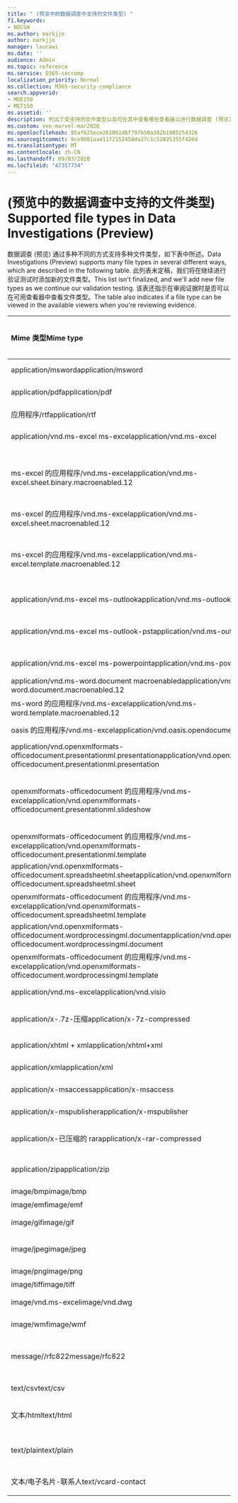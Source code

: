 ```yaml
---
title: " (预览中的数据调查中支持的文件类型) "
f1.keywords:
- NOCSH
ms.author: markjjo
author: markjjo
manager: laurawi
ms.date: ''
audience: Admin
ms.topic: reference
ms.service: O365-seccomp
localization_priority: Normal
ms.collection: M365-security-compliance
search.appverid:
- MOE150
- MET150
ms.assetid: ''
description: 列出了受支持的文件类型以及可在其中查看哪些查看器以进行数据调查 (预览) 的查看器的表格。
ms.custom: seo-marvel-mar2020
ms.openlocfilehash: 95af625ece261061d6f797b50a382b1905254326
ms.sourcegitcommit: 9ce9001aa41172152458da27c1c52825355f426d
ms.translationtype: MT
ms.contentlocale: zh-CN
ms.lasthandoff: 09/03/2020
ms.locfileid: "47357734"
---
```

# <a name="supported-file-types-in-data-investigations-preview"></a><span data-ttu-id="e0719-103"> (预览中的数据调查中支持的文件类型) </span><span class="sxs-lookup"><span data-stu-id="e0719-103">Supported file types in Data Investigations (Preview)</span></span>

<span data-ttu-id="e0719-104">数据调查 (预览) 通过多种不同的方式支持多种文件类型，如下表中所述。</span><span class="sxs-lookup"><span data-stu-id="e0719-104">Data Investigations (Preview) supports many file types in several different ways, which are described in the following table.</span></span> <span data-ttu-id="e0719-105">此列表未定稿，我们将在继续进行验证测试时添加新的文件类型。</span><span class="sxs-lookup"><span data-stu-id="e0719-105">This list isn't finalized, and we'll add new file types as we continue our validation testing.</span></span> <span data-ttu-id="e0719-106">该表还指示在审阅证据时是否可以在可用查看器中查看文件类型。</span><span class="sxs-lookup"><span data-stu-id="e0719-106">The table also indicates if a file type can be viewed in the available viewers when you're reviewing evidence.</span></span>

| <span data-ttu-id="e0719-107">Mime 类型</span><span class="sxs-lookup"><span data-stu-id="e0719-107">Mime type</span></span> | <span data-ttu-id="e0719-108">File 类</span><span class="sxs-lookup"><span data-stu-id="e0719-108">File class</span></span> | <span data-ttu-id="e0719-109">本机查看器</span><span class="sxs-lookup"><span data-stu-id="e0719-109">Native viewer</span></span> | <span data-ttu-id="e0719-110">文本查看器</span><span class="sxs-lookup"><span data-stu-id="e0719-110">Text viewer</span></span> | <span data-ttu-id="e0719-111">批注查看器</span><span class="sxs-lookup"><span data-stu-id="e0719-111">Annotate viewer</span></span> | <span data-ttu-id="e0719-112">容器提取</span><span class="sxs-lookup"><span data-stu-id="e0719-112">Container extraction</span></span> | <span data-ttu-id="e0719-113">扩展</span><span class="sxs-lookup"><span data-stu-id="e0719-113">Extensions</span></span> |
| :- | :- | :- | :- | :- | :- | :- |
| <span data-ttu-id="e0719-114">application/msword</span><span class="sxs-lookup"><span data-stu-id="e0719-114">application/msword</span></span> | <span data-ttu-id="e0719-115">文档</span><span class="sxs-lookup"><span data-stu-id="e0719-115">Document</span></span> | <span data-ttu-id="e0719-116">是</span><span class="sxs-lookup"><span data-stu-id="e0719-116">Yes</span></span> | <span data-ttu-id="e0719-117">是</span><span class="sxs-lookup"><span data-stu-id="e0719-117">Yes</span></span> | <span data-ttu-id="e0719-118">是</span><span class="sxs-lookup"><span data-stu-id="e0719-118">Yes</span></span> | <span data-ttu-id="e0719-119">否</span><span class="sxs-lookup"><span data-stu-id="e0719-119">No</span></span> | <span data-ttu-id="e0719-120">.doc; .dat</span><span class="sxs-lookup"><span data-stu-id="e0719-120">.doc; .dat</span></span> |
| <span data-ttu-id="e0719-121">application/pdf</span><span class="sxs-lookup"><span data-stu-id="e0719-121">application/pdf</span></span> | <span data-ttu-id="e0719-122">文档</span><span class="sxs-lookup"><span data-stu-id="e0719-122">Document</span></span> | <span data-ttu-id="e0719-123">是</span><span class="sxs-lookup"><span data-stu-id="e0719-123">Yes</span></span> | <span data-ttu-id="e0719-124">是</span><span class="sxs-lookup"><span data-stu-id="e0719-124">Yes</span></span> | <span data-ttu-id="e0719-125">是</span><span class="sxs-lookup"><span data-stu-id="e0719-125">Yes</span></span> | <span data-ttu-id="e0719-126">否</span><span class="sxs-lookup"><span data-stu-id="e0719-126">No</span></span> | <span data-ttu-id="e0719-127">.pdf</span><span class="sxs-lookup"><span data-stu-id="e0719-127">.pdf</span></span> |
| <span data-ttu-id="e0719-128">应用程序/rtf</span><span class="sxs-lookup"><span data-stu-id="e0719-128">application/rtf</span></span> | <span data-ttu-id="e0719-129">文档</span><span class="sxs-lookup"><span data-stu-id="e0719-129">Document</span></span> | <span data-ttu-id="e0719-130">是</span><span class="sxs-lookup"><span data-stu-id="e0719-130">Yes</span></span> | <span data-ttu-id="e0719-131">是</span><span class="sxs-lookup"><span data-stu-id="e0719-131">Yes</span></span> | <span data-ttu-id="e0719-132">是</span><span class="sxs-lookup"><span data-stu-id="e0719-132">Yes</span></span> | <span data-ttu-id="e0719-133">否</span><span class="sxs-lookup"><span data-stu-id="e0719-133">No</span></span> | <span data-ttu-id="e0719-134">.rtf;。首</span><span class="sxs-lookup"><span data-stu-id="e0719-134">.rtf;.doc</span></span> |
| <span data-ttu-id="e0719-135">application/vnd.ms-excel ms-excel</span><span class="sxs-lookup"><span data-stu-id="e0719-135">application/vnd.ms-excel</span></span> | <span data-ttu-id="e0719-136">文档</span><span class="sxs-lookup"><span data-stu-id="e0719-136">Document</span></span> | <span data-ttu-id="e0719-137">是</span><span class="sxs-lookup"><span data-stu-id="e0719-137">Yes</span></span> | <span data-ttu-id="e0719-138">是</span><span class="sxs-lookup"><span data-stu-id="e0719-138">Yes</span></span> | <span data-ttu-id="e0719-139">是</span><span class="sxs-lookup"><span data-stu-id="e0719-139">Yes</span></span> | <span data-ttu-id="e0719-140">否</span><span class="sxs-lookup"><span data-stu-id="e0719-140">No</span></span> | <span data-ttu-id="e0719-141">.xls; .dat</span><span class="sxs-lookup"><span data-stu-id="e0719-141">.xls; .dat</span></span> |
| <span data-ttu-id="e0719-142">ms-excel 的应用程序/vnd.ms-excel</span><span class="sxs-lookup"><span data-stu-id="e0719-142">application/vnd.ms-excel.sheet.binary.macroenabled.12</span></span> | <span data-ttu-id="e0719-143">生产率/开放式文档格式</span><span class="sxs-lookup"><span data-stu-id="e0719-143">Productivity / Open Document Format</span></span> | <span data-ttu-id="e0719-144">是</span><span class="sxs-lookup"><span data-stu-id="e0719-144">Yes</span></span> | <span data-ttu-id="e0719-145">是</span><span class="sxs-lookup"><span data-stu-id="e0719-145">Yes</span></span> | <span data-ttu-id="e0719-146">否</span><span class="sxs-lookup"><span data-stu-id="e0719-146">No</span></span> | <span data-ttu-id="e0719-147">否</span><span class="sxs-lookup"><span data-stu-id="e0719-147">No</span></span> | <span data-ttu-id="e0719-148">。 xlsb</span><span class="sxs-lookup"><span data-stu-id="e0719-148">.xlsb</span></span> |
| <span data-ttu-id="e0719-149">ms-excel 的应用程序/vnd.ms-excel</span><span class="sxs-lookup"><span data-stu-id="e0719-149">application/vnd.ms-excel.sheet.macroenabled.12</span></span> | <span data-ttu-id="e0719-150">文档</span><span class="sxs-lookup"><span data-stu-id="e0719-150">Document</span></span> | <span data-ttu-id="e0719-151">是</span><span class="sxs-lookup"><span data-stu-id="e0719-151">Yes</span></span> | <span data-ttu-id="e0719-152">是</span><span class="sxs-lookup"><span data-stu-id="e0719-152">Yes</span></span> | <span data-ttu-id="e0719-153">是</span><span class="sxs-lookup"><span data-stu-id="e0719-153">Yes</span></span> | <span data-ttu-id="e0719-154">否</span><span class="sxs-lookup"><span data-stu-id="e0719-154">No</span></span> | <span data-ttu-id="e0719-155">。 xlsm</span><span class="sxs-lookup"><span data-stu-id="e0719-155">.xlsm</span></span> |
| <span data-ttu-id="e0719-156">ms-excel 的应用程序/vnd.ms-excel</span><span class="sxs-lookup"><span data-stu-id="e0719-156">application/vnd.ms-excel.template.macroenabled.12</span></span> | <span data-ttu-id="e0719-157">生产率/开放式文档格式</span><span class="sxs-lookup"><span data-stu-id="e0719-157">Productivity / Open Document Format</span></span> | <span data-ttu-id="e0719-158">否</span><span class="sxs-lookup"><span data-stu-id="e0719-158">No</span></span> | <span data-ttu-id="e0719-159">是</span><span class="sxs-lookup"><span data-stu-id="e0719-159">Yes</span></span> | <span data-ttu-id="e0719-160">否</span><span class="sxs-lookup"><span data-stu-id="e0719-160">No</span></span> | <span data-ttu-id="e0719-161">否</span><span class="sxs-lookup"><span data-stu-id="e0719-161">No</span></span> | <span data-ttu-id="e0719-162">。 .xltm</span><span class="sxs-lookup"><span data-stu-id="e0719-162">.xltm</span></span> |
| <span data-ttu-id="e0719-163">application/vnd.ms-excel ms-outlook</span><span class="sxs-lookup"><span data-stu-id="e0719-163">application/vnd.ms-outlook</span></span> | <span data-ttu-id="e0719-164">工作效率</span><span class="sxs-lookup"><span data-stu-id="e0719-164">Productivity</span></span> | <span data-ttu-id="e0719-165">否</span><span class="sxs-lookup"><span data-stu-id="e0719-165">No</span></span> | <span data-ttu-id="e0719-166">否</span><span class="sxs-lookup"><span data-stu-id="e0719-166">No</span></span> | <span data-ttu-id="e0719-167">否</span><span class="sxs-lookup"><span data-stu-id="e0719-167">No</span></span> | <span data-ttu-id="e0719-168">否</span><span class="sxs-lookup"><span data-stu-id="e0719-168">No</span></span> | <span data-ttu-id="e0719-169">.msg</span><span class="sxs-lookup"><span data-stu-id="e0719-169">.msg</span></span> |
| <span data-ttu-id="e0719-170">application/vnd.ms-excel ms-outlook-pst</span><span class="sxs-lookup"><span data-stu-id="e0719-170">application/vnd.ms-outlook-pst</span></span> | <span data-ttu-id="e0719-171">工作效率/协作</span><span class="sxs-lookup"><span data-stu-id="e0719-171">Productivity / Collaboration</span></span> | <span data-ttu-id="e0719-172">否</span><span class="sxs-lookup"><span data-stu-id="e0719-172">No</span></span> | <span data-ttu-id="e0719-173">否</span><span class="sxs-lookup"><span data-stu-id="e0719-173">No</span></span> | <span data-ttu-id="e0719-174">否</span><span class="sxs-lookup"><span data-stu-id="e0719-174">No</span></span> | <span data-ttu-id="e0719-175">是</span><span class="sxs-lookup"><span data-stu-id="e0719-175">Yes</span></span> | <span data-ttu-id="e0719-176">.pst</span><span class="sxs-lookup"><span data-stu-id="e0719-176">.pst</span></span> |
| <span data-ttu-id="e0719-177">application/vnd.ms-excel ms-powerpoint</span><span class="sxs-lookup"><span data-stu-id="e0719-177">application/vnd.ms-powerpoint</span></span> | <span data-ttu-id="e0719-178">文档</span><span class="sxs-lookup"><span data-stu-id="e0719-178">Document</span></span> | <span data-ttu-id="e0719-179">是</span><span class="sxs-lookup"><span data-stu-id="e0719-179">Yes</span></span> | <span data-ttu-id="e0719-180">是</span><span class="sxs-lookup"><span data-stu-id="e0719-180">Yes</span></span> | <span data-ttu-id="e0719-181">是</span><span class="sxs-lookup"><span data-stu-id="e0719-181">Yes</span></span> | <span data-ttu-id="e0719-182">否</span><span class="sxs-lookup"><span data-stu-id="e0719-182">No</span></span> | <span data-ttu-id="e0719-183">.ppt; .pps;。尽头</span><span class="sxs-lookup"><span data-stu-id="e0719-183">.ppt; .pps;.pot</span></span> |
| <span data-ttu-id="e0719-184">application/vnd.ms-word.document macroenabled</span><span class="sxs-lookup"><span data-stu-id="e0719-184">application/vnd.ms-word.document.macroenabled.12</span></span> | <span data-ttu-id="e0719-185">文档</span><span class="sxs-lookup"><span data-stu-id="e0719-185">Document</span></span> | <span data-ttu-id="e0719-186">是</span><span class="sxs-lookup"><span data-stu-id="e0719-186">Yes</span></span> | <span data-ttu-id="e0719-187">是</span><span class="sxs-lookup"><span data-stu-id="e0719-187">Yes</span></span> | <span data-ttu-id="e0719-188">是</span><span class="sxs-lookup"><span data-stu-id="e0719-188">Yes</span></span> | <span data-ttu-id="e0719-189">否</span><span class="sxs-lookup"><span data-stu-id="e0719-189">No</span></span> | <span data-ttu-id="e0719-190">.docm</span><span class="sxs-lookup"><span data-stu-id="e0719-190">.docm</span></span> |
| <span data-ttu-id="e0719-191">ms-word 的应用程序/vnd.ms-excel</span><span class="sxs-lookup"><span data-stu-id="e0719-191">application/vnd.ms-word.template.macroenabled.12</span></span> | <span data-ttu-id="e0719-192">文档</span><span class="sxs-lookup"><span data-stu-id="e0719-192">Document</span></span> | <span data-ttu-id="e0719-193">是</span><span class="sxs-lookup"><span data-stu-id="e0719-193">Yes</span></span> | <span data-ttu-id="e0719-194">是</span><span class="sxs-lookup"><span data-stu-id="e0719-194">Yes</span></span> | <span data-ttu-id="e0719-195">是</span><span class="sxs-lookup"><span data-stu-id="e0719-195">Yes</span></span> | <span data-ttu-id="e0719-196">否</span><span class="sxs-lookup"><span data-stu-id="e0719-196">No</span></span> | <span data-ttu-id="e0719-197">normal.dotm</span><span class="sxs-lookup"><span data-stu-id="e0719-197">.dotm</span></span> |
| <span data-ttu-id="e0719-198">oasis 的应用程序/vnd.ms-excel</span><span class="sxs-lookup"><span data-stu-id="e0719-198">application/vnd.oasis.opendocument.text</span></span> | <span data-ttu-id="e0719-199">文档</span><span class="sxs-lookup"><span data-stu-id="e0719-199">Document</span></span> | <span data-ttu-id="e0719-200">是</span><span class="sxs-lookup"><span data-stu-id="e0719-200">Yes</span></span> | <span data-ttu-id="e0719-201">是</span><span class="sxs-lookup"><span data-stu-id="e0719-201">Yes</span></span> | <span data-ttu-id="e0719-202">是</span><span class="sxs-lookup"><span data-stu-id="e0719-202">Yes</span></span> | <span data-ttu-id="e0719-203">否</span><span class="sxs-lookup"><span data-stu-id="e0719-203">No</span></span> | <span data-ttu-id="e0719-204">odt</span><span class="sxs-lookup"><span data-stu-id="e0719-204">.odt;</span></span>  |
| <span data-ttu-id="e0719-205">application/vnd.openxmlformats-officedocument.presentationml.presentation</span><span class="sxs-lookup"><span data-stu-id="e0719-205">application/vnd.openxmlformats-officedocument.presentationml.presentation</span></span> | <span data-ttu-id="e0719-206">文档</span><span class="sxs-lookup"><span data-stu-id="e0719-206">Document</span></span> | <span data-ttu-id="e0719-207">是</span><span class="sxs-lookup"><span data-stu-id="e0719-207">Yes</span></span> | <span data-ttu-id="e0719-208">是</span><span class="sxs-lookup"><span data-stu-id="e0719-208">Yes</span></span> | <span data-ttu-id="e0719-209">是</span><span class="sxs-lookup"><span data-stu-id="e0719-209">Yes</span></span> | <span data-ttu-id="e0719-210">否</span><span class="sxs-lookup"><span data-stu-id="e0719-210">No</span></span> | <span data-ttu-id="e0719-211">.pptx</span><span class="sxs-lookup"><span data-stu-id="e0719-211">.pptx</span></span> |
| <span data-ttu-id="e0719-212">openxmlformats-officedocument 的应用程序/vnd.ms-excel</span><span class="sxs-lookup"><span data-stu-id="e0719-212">application/vnd.openxmlformats-officedocument.presentationml.slideshow</span></span> | <span data-ttu-id="e0719-213">生产率/开放式文档格式</span><span class="sxs-lookup"><span data-stu-id="e0719-213">Productivity / Open Document Format</span></span> | <span data-ttu-id="e0719-214">是</span><span class="sxs-lookup"><span data-stu-id="e0719-214">Yes</span></span> | <span data-ttu-id="e0719-215">是</span><span class="sxs-lookup"><span data-stu-id="e0719-215">Yes</span></span> | <span data-ttu-id="e0719-216">是</span><span class="sxs-lookup"><span data-stu-id="e0719-216">Yes</span></span> | <span data-ttu-id="e0719-217">否</span><span class="sxs-lookup"><span data-stu-id="e0719-217">No</span></span> | <span data-ttu-id="e0719-218">。 ppsx</span><span class="sxs-lookup"><span data-stu-id="e0719-218">.ppsx</span></span> |
| <span data-ttu-id="e0719-219">openxmlformats-officedocument 的应用程序/vnd.ms-excel</span><span class="sxs-lookup"><span data-stu-id="e0719-219">application/vnd.openxmlformats-officedocument.presentationml.template</span></span> | <span data-ttu-id="e0719-220">文档</span><span class="sxs-lookup"><span data-stu-id="e0719-220">Document</span></span> | <span data-ttu-id="e0719-221">是</span><span class="sxs-lookup"><span data-stu-id="e0719-221">Yes</span></span> | <span data-ttu-id="e0719-222">是</span><span class="sxs-lookup"><span data-stu-id="e0719-222">Yes</span></span> | <span data-ttu-id="e0719-223">是</span><span class="sxs-lookup"><span data-stu-id="e0719-223">Yes</span></span> | <span data-ttu-id="e0719-224">否</span><span class="sxs-lookup"><span data-stu-id="e0719-224">No</span></span> | <span data-ttu-id="e0719-225">。 .potx</span><span class="sxs-lookup"><span data-stu-id="e0719-225">.potx</span></span> |
| <span data-ttu-id="e0719-226">application/vnd.openxmlformats-officedocument.spreadsheetml.sheet</span><span class="sxs-lookup"><span data-stu-id="e0719-226">application/vnd.openxmlformats-officedocument.spreadsheetml.sheet</span></span> | <span data-ttu-id="e0719-227">文档</span><span class="sxs-lookup"><span data-stu-id="e0719-227">Document</span></span> | <span data-ttu-id="e0719-228">是</span><span class="sxs-lookup"><span data-stu-id="e0719-228">Yes</span></span> | <span data-ttu-id="e0719-229">是</span><span class="sxs-lookup"><span data-stu-id="e0719-229">Yes</span></span> | <span data-ttu-id="e0719-230">是</span><span class="sxs-lookup"><span data-stu-id="e0719-230">Yes</span></span> | <span data-ttu-id="e0719-231">否</span><span class="sxs-lookup"><span data-stu-id="e0719-231">No</span></span> | <span data-ttu-id="e0719-232">.xlsx</span><span class="sxs-lookup"><span data-stu-id="e0719-232">.xlsx</span></span> |
| <span data-ttu-id="e0719-233">openxmlformats-officedocument 的应用程序/vnd.ms-excel</span><span class="sxs-lookup"><span data-stu-id="e0719-233">application/vnd.openxmlformats-officedocument.spreadsheetml.template</span></span> | <span data-ttu-id="e0719-234">文档</span><span class="sxs-lookup"><span data-stu-id="e0719-234">Document</span></span> | <span data-ttu-id="e0719-235">是</span><span class="sxs-lookup"><span data-stu-id="e0719-235">Yes</span></span> | <span data-ttu-id="e0719-236">是</span><span class="sxs-lookup"><span data-stu-id="e0719-236">Yes</span></span> | <span data-ttu-id="e0719-237">是</span><span class="sxs-lookup"><span data-stu-id="e0719-237">Yes</span></span> | <span data-ttu-id="e0719-238">否</span><span class="sxs-lookup"><span data-stu-id="e0719-238">No</span></span> | <span data-ttu-id="e0719-239">。 .xltx</span><span class="sxs-lookup"><span data-stu-id="e0719-239">.xltx</span></span> |
| <span data-ttu-id="e0719-240">application/vnd.openxmlformats-officedocument.wordprocessingml.document</span><span class="sxs-lookup"><span data-stu-id="e0719-240">application/vnd.openxmlformats-officedocument.wordprocessingml.document</span></span> | <span data-ttu-id="e0719-241">文档</span><span class="sxs-lookup"><span data-stu-id="e0719-241">Document</span></span> | <span data-ttu-id="e0719-242">是</span><span class="sxs-lookup"><span data-stu-id="e0719-242">Yes</span></span> | <span data-ttu-id="e0719-243">是</span><span class="sxs-lookup"><span data-stu-id="e0719-243">Yes</span></span> | <span data-ttu-id="e0719-244">是</span><span class="sxs-lookup"><span data-stu-id="e0719-244">Yes</span></span> | <span data-ttu-id="e0719-245">否</span><span class="sxs-lookup"><span data-stu-id="e0719-245">No</span></span> | <span data-ttu-id="e0719-246">.docx</span><span class="sxs-lookup"><span data-stu-id="e0719-246">.docx</span></span> |
| <span data-ttu-id="e0719-247">openxmlformats-officedocument 的应用程序/vnd.ms-excel</span><span class="sxs-lookup"><span data-stu-id="e0719-247">application/vnd.openxmlformats-officedocument.wordprocessingml.template</span></span> | <span data-ttu-id="e0719-248">文档</span><span class="sxs-lookup"><span data-stu-id="e0719-248">Document</span></span> | <span data-ttu-id="e0719-249">是</span><span class="sxs-lookup"><span data-stu-id="e0719-249">Yes</span></span> | <span data-ttu-id="e0719-250">是</span><span class="sxs-lookup"><span data-stu-id="e0719-250">Yes</span></span> | <span data-ttu-id="e0719-251">是</span><span class="sxs-lookup"><span data-stu-id="e0719-251">Yes</span></span> | <span data-ttu-id="e0719-252">否</span><span class="sxs-lookup"><span data-stu-id="e0719-252">No</span></span> | <span data-ttu-id="e0719-253">。 .dotx</span><span class="sxs-lookup"><span data-stu-id="e0719-253">.dotx</span></span> |
| <span data-ttu-id="e0719-254">application/vnd.ms-excel</span><span class="sxs-lookup"><span data-stu-id="e0719-254">application/vnd.visio</span></span> | <span data-ttu-id="e0719-255">文档</span><span class="sxs-lookup"><span data-stu-id="e0719-255">Document</span></span> | <span data-ttu-id="e0719-256">是</span><span class="sxs-lookup"><span data-stu-id="e0719-256">Yes</span></span> | <span data-ttu-id="e0719-257">是</span><span class="sxs-lookup"><span data-stu-id="e0719-257">Yes</span></span> | <span data-ttu-id="e0719-258">是</span><span class="sxs-lookup"><span data-stu-id="e0719-258">Yes</span></span> | <span data-ttu-id="e0719-259">否</span><span class="sxs-lookup"><span data-stu-id="e0719-259">No</span></span> | <span data-ttu-id="e0719-260">.vsd</span><span class="sxs-lookup"><span data-stu-id="e0719-260">.vsd</span></span> |
| <span data-ttu-id="e0719-261">application/x-.7z-压缩</span><span class="sxs-lookup"><span data-stu-id="e0719-261">application/x-7z-compressed</span></span> | <span data-ttu-id="e0719-262">存档/容器</span><span class="sxs-lookup"><span data-stu-id="e0719-262">Archive / Container</span></span> | <span data-ttu-id="e0719-263">否</span><span class="sxs-lookup"><span data-stu-id="e0719-263">No</span></span> | <span data-ttu-id="e0719-264">否</span><span class="sxs-lookup"><span data-stu-id="e0719-264">No</span></span> | <span data-ttu-id="e0719-265">否</span><span class="sxs-lookup"><span data-stu-id="e0719-265">No</span></span> | <span data-ttu-id="e0719-266">是</span><span class="sxs-lookup"><span data-stu-id="e0719-266">Yes</span></span> | <span data-ttu-id="e0719-267">。 .7z</span><span class="sxs-lookup"><span data-stu-id="e0719-267">.7z</span></span> |
| <span data-ttu-id="e0719-268">application/xhtml + xml</span><span class="sxs-lookup"><span data-stu-id="e0719-268">application/xhtml+xml</span></span> | <span data-ttu-id="e0719-269">文档</span><span class="sxs-lookup"><span data-stu-id="e0719-269">Document</span></span> | <span data-ttu-id="e0719-270">是</span><span class="sxs-lookup"><span data-stu-id="e0719-270">Yes</span></span> | <span data-ttu-id="e0719-271">是</span><span class="sxs-lookup"><span data-stu-id="e0719-271">Yes</span></span> | <span data-ttu-id="e0719-272">是</span><span class="sxs-lookup"><span data-stu-id="e0719-272">Yes</span></span> | <span data-ttu-id="e0719-273">否</span><span class="sxs-lookup"><span data-stu-id="e0719-273">No</span></span> | <span data-ttu-id="e0719-274">的 xhtml</span><span class="sxs-lookup"><span data-stu-id="e0719-274">.xhtml</span></span> |
| <span data-ttu-id="e0719-275">application/xml</span><span class="sxs-lookup"><span data-stu-id="e0719-275">application/xml</span></span> | <span data-ttu-id="e0719-276">文档</span><span class="sxs-lookup"><span data-stu-id="e0719-276">Document</span></span> | <span data-ttu-id="e0719-277">是</span><span class="sxs-lookup"><span data-stu-id="e0719-277">Yes</span></span> | <span data-ttu-id="e0719-278">是</span><span class="sxs-lookup"><span data-stu-id="e0719-278">Yes</span></span> | <span data-ttu-id="e0719-279">是</span><span class="sxs-lookup"><span data-stu-id="e0719-279">Yes</span></span> | <span data-ttu-id="e0719-280">否</span><span class="sxs-lookup"><span data-stu-id="e0719-280">No</span></span> | <span data-ttu-id="e0719-281">.xml</span><span class="sxs-lookup"><span data-stu-id="e0719-281">.xml</span></span> |
| <span data-ttu-id="e0719-282">application/x-msaccess</span><span class="sxs-lookup"><span data-stu-id="e0719-282">application/x-msaccess</span></span> | <span data-ttu-id="e0719-283">文档</span><span class="sxs-lookup"><span data-stu-id="e0719-283">Document</span></span> | <span data-ttu-id="e0719-284">是</span><span class="sxs-lookup"><span data-stu-id="e0719-284">Yes</span></span> | <span data-ttu-id="e0719-285">是</span><span class="sxs-lookup"><span data-stu-id="e0719-285">Yes</span></span> | <span data-ttu-id="e0719-286">是</span><span class="sxs-lookup"><span data-stu-id="e0719-286">Yes</span></span> | <span data-ttu-id="e0719-287">否</span><span class="sxs-lookup"><span data-stu-id="e0719-287">No</span></span> | <span data-ttu-id="e0719-288">.mdb</span><span class="sxs-lookup"><span data-stu-id="e0719-288">.mdb</span></span> |
| <span data-ttu-id="e0719-289">application/x-mspublisher</span><span class="sxs-lookup"><span data-stu-id="e0719-289">application/x-mspublisher</span></span> | <span data-ttu-id="e0719-290">文档</span><span class="sxs-lookup"><span data-stu-id="e0719-290">Document</span></span> | <span data-ttu-id="e0719-291">是</span><span class="sxs-lookup"><span data-stu-id="e0719-291">Yes</span></span> | <span data-ttu-id="e0719-292">是</span><span class="sxs-lookup"><span data-stu-id="e0719-292">Yes</span></span> | <span data-ttu-id="e0719-293">是</span><span class="sxs-lookup"><span data-stu-id="e0719-293">Yes</span></span> | <span data-ttu-id="e0719-294">否</span><span class="sxs-lookup"><span data-stu-id="e0719-294">No</span></span> | <span data-ttu-id="e0719-295">.pub</span><span class="sxs-lookup"><span data-stu-id="e0719-295">.pub</span></span> |
| <span data-ttu-id="e0719-296">application/x-已压缩的 rar</span><span class="sxs-lookup"><span data-stu-id="e0719-296">application/x-rar-compressed</span></span> | <span data-ttu-id="e0719-297">存档/容器</span><span class="sxs-lookup"><span data-stu-id="e0719-297">Archive / Container</span></span> | <span data-ttu-id="e0719-298">否</span><span class="sxs-lookup"><span data-stu-id="e0719-298">No</span></span> | <span data-ttu-id="e0719-299">否</span><span class="sxs-lookup"><span data-stu-id="e0719-299">No</span></span> | <span data-ttu-id="e0719-300">否</span><span class="sxs-lookup"><span data-stu-id="e0719-300">No</span></span> | <span data-ttu-id="e0719-301">是</span><span class="sxs-lookup"><span data-stu-id="e0719-301">Yes</span></span> | <span data-ttu-id="e0719-302">rar</span><span class="sxs-lookup"><span data-stu-id="e0719-302">.rar</span></span> |
| <span data-ttu-id="e0719-303">application/zip</span><span class="sxs-lookup"><span data-stu-id="e0719-303">application/zip</span></span> | <span data-ttu-id="e0719-304">存档/容器</span><span class="sxs-lookup"><span data-stu-id="e0719-304">Archive / Container</span></span> | <span data-ttu-id="e0719-305">否</span><span class="sxs-lookup"><span data-stu-id="e0719-305">No</span></span> | <span data-ttu-id="e0719-306">否</span><span class="sxs-lookup"><span data-stu-id="e0719-306">No</span></span> | <span data-ttu-id="e0719-307">否</span><span class="sxs-lookup"><span data-stu-id="e0719-307">No</span></span> | <span data-ttu-id="e0719-308">是</span><span class="sxs-lookup"><span data-stu-id="e0719-308">Yes</span></span> | <span data-ttu-id="e0719-309">.zip</span><span class="sxs-lookup"><span data-stu-id="e0719-309">.zip</span></span> |
| <span data-ttu-id="e0719-310">image/bmp</span><span class="sxs-lookup"><span data-stu-id="e0719-310">image/bmp</span></span> | <span data-ttu-id="e0719-311">图像</span><span class="sxs-lookup"><span data-stu-id="e0719-311">Image</span></span> | <span data-ttu-id="e0719-312">是</span><span class="sxs-lookup"><span data-stu-id="e0719-312">Yes</span></span> | <span data-ttu-id="e0719-313">是</span><span class="sxs-lookup"><span data-stu-id="e0719-313">Yes</span></span> | <span data-ttu-id="e0719-314">是</span><span class="sxs-lookup"><span data-stu-id="e0719-314">Yes</span></span> | <span data-ttu-id="e0719-315">否</span><span class="sxs-lookup"><span data-stu-id="e0719-315">No</span></span> | <span data-ttu-id="e0719-316">.bmp</span><span class="sxs-lookup"><span data-stu-id="e0719-316">.bmp</span></span> |
| <span data-ttu-id="e0719-317">image/emf</span><span class="sxs-lookup"><span data-stu-id="e0719-317">image/emf</span></span> | <span data-ttu-id="e0719-318">图像</span><span class="sxs-lookup"><span data-stu-id="e0719-318">Image</span></span> | <span data-ttu-id="e0719-319">是</span><span class="sxs-lookup"><span data-stu-id="e0719-319">Yes</span></span> | <span data-ttu-id="e0719-320">是</span><span class="sxs-lookup"><span data-stu-id="e0719-320">Yes</span></span> | <span data-ttu-id="e0719-321">是</span><span class="sxs-lookup"><span data-stu-id="e0719-321">Yes</span></span> | <span data-ttu-id="e0719-322">否</span><span class="sxs-lookup"><span data-stu-id="e0719-322">No</span></span> | <span data-ttu-id="e0719-323">.emf</span><span class="sxs-lookup"><span data-stu-id="e0719-323">.emf</span></span> |
| <span data-ttu-id="e0719-324">image/gif</span><span class="sxs-lookup"><span data-stu-id="e0719-324">image/gif</span></span> | <span data-ttu-id="e0719-325">文档</span><span class="sxs-lookup"><span data-stu-id="e0719-325">Document</span></span> | <span data-ttu-id="e0719-326">是</span><span class="sxs-lookup"><span data-stu-id="e0719-326">Yes</span></span> | <span data-ttu-id="e0719-327">是</span><span class="sxs-lookup"><span data-stu-id="e0719-327">Yes</span></span> | <span data-ttu-id="e0719-328">是</span><span class="sxs-lookup"><span data-stu-id="e0719-328">Yes</span></span> | <span data-ttu-id="e0719-329">否</span><span class="sxs-lookup"><span data-stu-id="e0719-329">No</span></span> | <span data-ttu-id="e0719-330">.gif</span><span class="sxs-lookup"><span data-stu-id="e0719-330">.gif</span></span> |
| <span data-ttu-id="e0719-331">image/jpeg</span><span class="sxs-lookup"><span data-stu-id="e0719-331">image/jpeg</span></span> | <span data-ttu-id="e0719-332">图像</span><span class="sxs-lookup"><span data-stu-id="e0719-332">Image</span></span> | <span data-ttu-id="e0719-333">是</span><span class="sxs-lookup"><span data-stu-id="e0719-333">Yes</span></span> | <span data-ttu-id="e0719-334">是</span><span class="sxs-lookup"><span data-stu-id="e0719-334">Yes</span></span> | <span data-ttu-id="e0719-335">是</span><span class="sxs-lookup"><span data-stu-id="e0719-335">Yes</span></span> | <span data-ttu-id="e0719-336">否</span><span class="sxs-lookup"><span data-stu-id="e0719-336">No</span></span> | <span data-ttu-id="e0719-337">.jpg;. jpeg; .dat;。jpgt</span><span class="sxs-lookup"><span data-stu-id="e0719-337">.jpg; .jpeg; .dat;.jpgt</span></span> |
| <span data-ttu-id="e0719-338">image/png</span><span class="sxs-lookup"><span data-stu-id="e0719-338">image/png</span></span> | <span data-ttu-id="e0719-339">图像</span><span class="sxs-lookup"><span data-stu-id="e0719-339">Image</span></span> | <span data-ttu-id="e0719-340">是</span><span class="sxs-lookup"><span data-stu-id="e0719-340">Yes</span></span> | <span data-ttu-id="e0719-341">是</span><span class="sxs-lookup"><span data-stu-id="e0719-341">Yes</span></span> | <span data-ttu-id="e0719-342">是</span><span class="sxs-lookup"><span data-stu-id="e0719-342">Yes</span></span> | <span data-ttu-id="e0719-343">否</span><span class="sxs-lookup"><span data-stu-id="e0719-343">No</span></span> | <span data-ttu-id="e0719-344">.png</span><span class="sxs-lookup"><span data-stu-id="e0719-344">.png</span></span> |
| <span data-ttu-id="e0719-345">image/tiff</span><span class="sxs-lookup"><span data-stu-id="e0719-345">image/tiff</span></span> | <span data-ttu-id="e0719-346">图像</span><span class="sxs-lookup"><span data-stu-id="e0719-346">Image</span></span> | <span data-ttu-id="e0719-347">是</span><span class="sxs-lookup"><span data-stu-id="e0719-347">Yes</span></span> | <span data-ttu-id="e0719-348">是</span><span class="sxs-lookup"><span data-stu-id="e0719-348">Yes</span></span> | <span data-ttu-id="e0719-349">是</span><span class="sxs-lookup"><span data-stu-id="e0719-349">Yes</span></span> | <span data-ttu-id="e0719-350">否</span><span class="sxs-lookup"><span data-stu-id="e0719-350">No</span></span> | <span data-ttu-id="e0719-351">.tif</span><span class="sxs-lookup"><span data-stu-id="e0719-351">.tif</span></span> |
| <span data-ttu-id="e0719-352">image/vnd.ms-excel</span><span class="sxs-lookup"><span data-stu-id="e0719-352">image/vnd.dwg</span></span> | <span data-ttu-id="e0719-353">文档</span><span class="sxs-lookup"><span data-stu-id="e0719-353">Document</span></span> | <span data-ttu-id="e0719-354">是</span><span class="sxs-lookup"><span data-stu-id="e0719-354">Yes</span></span> | <span data-ttu-id="e0719-355">是</span><span class="sxs-lookup"><span data-stu-id="e0719-355">Yes</span></span> | <span data-ttu-id="e0719-356">是</span><span class="sxs-lookup"><span data-stu-id="e0719-356">Yes</span></span> | <span data-ttu-id="e0719-357">否</span><span class="sxs-lookup"><span data-stu-id="e0719-357">No</span></span> | <span data-ttu-id="e0719-358">dwg;。.dxf</span><span class="sxs-lookup"><span data-stu-id="e0719-358">.dwg;.dxf;</span></span> |
| <span data-ttu-id="e0719-359">image/wmf</span><span class="sxs-lookup"><span data-stu-id="e0719-359">image/wmf</span></span> | <span data-ttu-id="e0719-360">文档</span><span class="sxs-lookup"><span data-stu-id="e0719-360">Document</span></span> | <span data-ttu-id="e0719-361">是</span><span class="sxs-lookup"><span data-stu-id="e0719-361">Yes</span></span> | <span data-ttu-id="e0719-362">是</span><span class="sxs-lookup"><span data-stu-id="e0719-362">Yes</span></span> | <span data-ttu-id="e0719-363">是</span><span class="sxs-lookup"><span data-stu-id="e0719-363">Yes</span></span> | <span data-ttu-id="e0719-364">否</span><span class="sxs-lookup"><span data-stu-id="e0719-364">No</span></span> | <span data-ttu-id="e0719-365">.wmf</span><span class="sxs-lookup"><span data-stu-id="e0719-365">.wmf</span></span> |
| <span data-ttu-id="e0719-366">message//rfc822</span><span class="sxs-lookup"><span data-stu-id="e0719-366">message/rfc822</span></span> | <span data-ttu-id="e0719-367">工作效率/协作</span><span class="sxs-lookup"><span data-stu-id="e0719-367">Productivity / Collaboration</span></span> | <span data-ttu-id="e0719-368">否</span><span class="sxs-lookup"><span data-stu-id="e0719-368">No</span></span> | <span data-ttu-id="e0719-369">否</span><span class="sxs-lookup"><span data-stu-id="e0719-369">No</span></span> | <span data-ttu-id="e0719-370">否</span><span class="sxs-lookup"><span data-stu-id="e0719-370">No</span></span> | <span data-ttu-id="e0719-371">否</span><span class="sxs-lookup"><span data-stu-id="e0719-371">No</span></span> | <span data-ttu-id="e0719-372">.eml</span><span class="sxs-lookup"><span data-stu-id="e0719-372">.eml</span></span> |
| <span data-ttu-id="e0719-373">text/csv</span><span class="sxs-lookup"><span data-stu-id="e0719-373">text/csv</span></span> | <span data-ttu-id="e0719-374">文档</span><span class="sxs-lookup"><span data-stu-id="e0719-374">Document</span></span> | <span data-ttu-id="e0719-375">是</span><span class="sxs-lookup"><span data-stu-id="e0719-375">Yes</span></span> | <span data-ttu-id="e0719-376">是</span><span class="sxs-lookup"><span data-stu-id="e0719-376">Yes</span></span> | <span data-ttu-id="e0719-377">是</span><span class="sxs-lookup"><span data-stu-id="e0719-377">Yes</span></span> | <span data-ttu-id="e0719-378">否</span><span class="sxs-lookup"><span data-stu-id="e0719-378">No</span></span> | <span data-ttu-id="e0719-379">.csv</span><span class="sxs-lookup"><span data-stu-id="e0719-379">.csv</span></span> |
| <span data-ttu-id="e0719-380">文本/html</span><span class="sxs-lookup"><span data-stu-id="e0719-380">text/html</span></span> | <span data-ttu-id="e0719-381">文档</span><span class="sxs-lookup"><span data-stu-id="e0719-381">Document</span></span> | <span data-ttu-id="e0719-382">是</span><span class="sxs-lookup"><span data-stu-id="e0719-382">Yes</span></span> | <span data-ttu-id="e0719-383">是</span><span class="sxs-lookup"><span data-stu-id="e0719-383">Yes</span></span> | <span data-ttu-id="e0719-384">是</span><span class="sxs-lookup"><span data-stu-id="e0719-384">Yes</span></span> | <span data-ttu-id="e0719-385">否</span><span class="sxs-lookup"><span data-stu-id="e0719-385">No</span></span> | <span data-ttu-id="e0719-386">.html;。shtml</span><span class="sxs-lookup"><span data-stu-id="e0719-386">.html;.shtml; .htm</span></span> |
| <span data-ttu-id="e0719-387">text/plain</span><span class="sxs-lookup"><span data-stu-id="e0719-387">text/plain</span></span> | <span data-ttu-id="e0719-388">文档</span><span class="sxs-lookup"><span data-stu-id="e0719-388">Document</span></span> | <span data-ttu-id="e0719-389">是</span><span class="sxs-lookup"><span data-stu-id="e0719-389">Yes</span></span> | <span data-ttu-id="e0719-390">是</span><span class="sxs-lookup"><span data-stu-id="e0719-390">Yes</span></span> | <span data-ttu-id="e0719-391">是</span><span class="sxs-lookup"><span data-stu-id="e0719-391">Yes</span></span> | <span data-ttu-id="e0719-392">否</span><span class="sxs-lookup"><span data-stu-id="e0719-392">No</span></span> | <span data-ttu-id="e0719-393">.txt; .css;。con;. pl; .csv; .dat</span><span class="sxs-lookup"><span data-stu-id="e0719-393">.txt; .css;.con; .pl; .csv; .dat</span></span> |
| <span data-ttu-id="e0719-394">文本/电子名片-联系人</span><span class="sxs-lookup"><span data-stu-id="e0719-394">text/vcard-contact</span></span> | <span data-ttu-id="e0719-395">文档</span><span class="sxs-lookup"><span data-stu-id="e0719-395">Document</span></span> | <span data-ttu-id="e0719-396">是</span><span class="sxs-lookup"><span data-stu-id="e0719-396">Yes</span></span> | <span data-ttu-id="e0719-397">是</span><span class="sxs-lookup"><span data-stu-id="e0719-397">Yes</span></span> | <span data-ttu-id="e0719-398">是</span><span class="sxs-lookup"><span data-stu-id="e0719-398">Yes</span></span> | <span data-ttu-id="e0719-399">否</span><span class="sxs-lookup"><span data-stu-id="e0719-399">No</span></span> | <span data-ttu-id="e0719-400">.vcf</span><span class="sxs-lookup"><span data-stu-id="e0719-400">.vcf</span></span> |
||||||||
